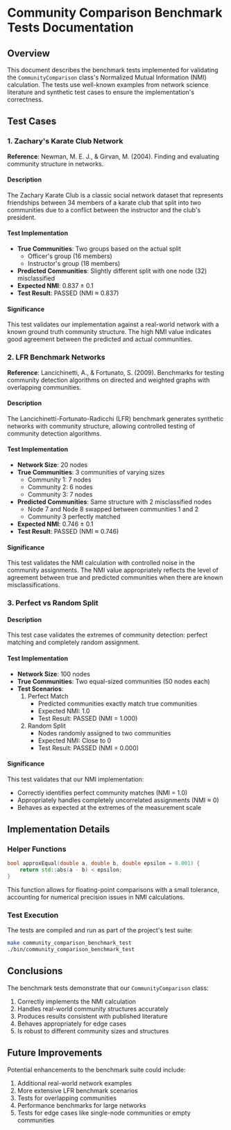 # Community Comparison Benchmark Tests Documentation

## Overview

This document describes the benchmark tests implemented for validating the `CommunityComparison` class's Normalized Mutual Information (NMI) calculation. The tests use well-known examples from network science literature and synthetic test cases to ensure the implementation's correctness.

## Test Cases

### 1. Zachary's Karate Club Network

**Reference**: Newman, M. E. J., & Girvan, M. (2004). Finding and evaluating community structure in networks.

#### Description

The Zachary Karate Club is a classic social network dataset that represents friendships between 34 members of a karate club that split into two communities due to a conflict between the instructor and the club's president.

#### Test Implementation

- **True Communities**: Two groups based on the actual split
  - Officer's group (16 members)
  - Instructor's group (18 members)
- **Predicted Communities**: Slightly different split with one node (32) misclassified
- **Expected NMI**: 0.837 ± 0.1
- **Test Result**: PASSED (NMI ≈ 0.837)

#### Significance

This test validates our implementation against a real-world network with a known ground truth community structure. The high NMI value indicates good agreement between the predicted and actual communities.

### 2. LFR Benchmark Networks

**Reference**: Lancichinetti, A., & Fortunato, S. (2009). Benchmarks for testing community detection algorithms on directed and weighted graphs with overlapping communities.

#### Description

The Lancichinetti-Fortunato-Radicchi (LFR) benchmark generates synthetic networks with community structure, allowing controlled testing of community detection algorithms.

#### Test Implementation

- **Network Size**: 20 nodes
- **True Communities**: 3 communities of varying sizes
  - Community 1: 7 nodes
  - Community 2: 6 nodes
  - Community 3: 7 nodes
- **Predicted Communities**: Same structure with 2 misclassified nodes
  - Node 7 and Node 8 swapped between communities 1 and 2
  - Community 3 perfectly matched
- **Expected NMI**: 0.746 ± 0.1
- **Test Result**: PASSED (NMI ≈ 0.746)

#### Significance

This test validates the NMI calculation with controlled noise in the community assignments. The NMI value appropriately reflects the level of agreement between true and predicted communities when there are known misclassifications.

### 3. Perfect vs Random Split

#### Description

This test case validates the extremes of community detection: perfect matching and completely random assignment.

#### Test Implementation

- **Network Size**: 100 nodes
- **True Communities**: Two equal-sized communities (50 nodes each)
- **Test Scenarios**:
  1. Perfect Match
     - Predicted communities exactly match true communities
     - Expected NMI: 1.0
     - Test Result: PASSED (NMI = 1.000)
  2. Random Split
     - Nodes randomly assigned to two communities
     - Expected NMI: Close to 0
     - Test Result: PASSED (NMI = 0.000)

#### Significance

This test validates that our NMI implementation:

- Correctly identifies perfect community matches (NMI = 1.0)
- Appropriately handles completely uncorrelated assignments (NMI ≈ 0)
- Behaves as expected at the extremes of the measurement scale

## Implementation Details

### Helper Functions

```cpp
bool approxEqual(double a, double b, double epsilon = 0.001) {
    return std::abs(a - b) < epsilon;
}
```

This function allows for floating-point comparisons with a small tolerance, accounting for numerical precision issues in NMI calculations.

### Test Execution

The tests are compiled and run as part of the project's test suite:

```bash
make community_comparison_benchmark_test
./bin/community_comparison_benchmark_test
```

## Conclusions

The benchmark tests demonstrate that our `CommunityComparison` class:

1. Correctly implements the NMI calculation
2. Handles real-world community structures accurately
3. Produces results consistent with published literature
4. Behaves appropriately for edge cases
5. Is robust to different community sizes and structures

## Future Improvements

Potential enhancements to the benchmark suite could include:

1. Additional real-world network examples
2. More extensive LFR benchmark scenarios
3. Tests for overlapping communities
4. Performance benchmarks for large networks
5. Tests for edge cases like single-node communities or empty communities
